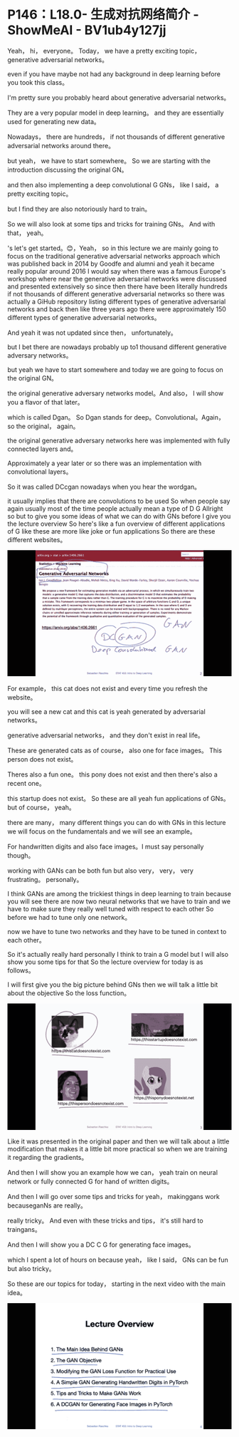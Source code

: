 # P146：L18.0- 生成对抗网络简介 - ShowMeAI - BV1ub4y127jj

Yeah， hi， everyone。 Today， we have a pretty exciting topic， generative adversarial networks。

 even if you have maybe not had any background in deep learning before you took this class。

 I'm pretty sure you probably heard about generative adversarial networks。

 They are a very popular model in deep learning。 and they are essentially used for generating new data。

 Nowadays， there are hundreds， if not thousands of different generative adversarial networks around there。

 but yeah， we have to start somewhere。 So we are starting with the introduction discussing the original GN。

 and then also implementing a deep convolutional G GNs， like I said， a pretty exciting topic。

 but I find they are also notoriously hard to train。

 So we will also look at some tips and tricks for training GNs。 And with that， yeah。

's let's get started。😊，Yeah， so in this lecture we are mainly going to focus on the traditional generative adversarial networks approach which was published back in 2014 by Goodfe and alumni and yeah it became really popular around 2016 I would say when there was a famous Europe's workshop where near the generative adversarial networks were discussed and presented extensively so since then there have been literally hundreds if not thousands of different generative adversarial networks so there was actually a GiHub repository listing different types of generative adversarial networks and back then like three years ago there were approximately 150 different types of generative adversarial networks。

And yeah it was not updated since then， unfortunately。

 but I bet there are nowadays probably up to1 thousand different generative adversary networks。

 but yeah we have to start somewhere and today we are going to focus on the original GN。

 the original generative adversary networks model。And also， I will show you a flavor of that later。

 which is called Dgan。 So Dgan stands for deep。Convolutional。Again， so the original， again。

 the original generative adversary networks here was implemented with fully connected layers and。

Approximately a year later or so there was an implementation with convolutional layers。

 So it was called DCcgan nowadays when you hear the wordgan。

 it usually implies that there are convolutions to be used So when people say again usually most of the time people actually mean a type of D G Allright so but to give you some ideas of what we can do with GNs before I give you the lecture overview So here's like a fun overview of different applications of G like these are more like joke or fun applications So there are these different websites。



![](img/7d0d7bf31be16f6a7c2f950f1753f901_1.png)

For example， this cat does not exist and every time you refresh the website。

 you will see a new cat and this cat is yeah generated by adversarial networks。

 generative adversarial networks， and they don't exist in real life。

 These are generated cats as of course， also one for face images。 This person does not exist。

Theres also a fun one。 this pony does not exist and then there's also a recent one。

 this startup does not exist。 So these are all yeah fun applications of GNs。 but of course， yeah。

 there are many， many different things you can do with GNs in this lecture we will focus on the fundamentals and we will see an example。

For handwritten digits and also face images。I must say personally though。

 working with GANs can be both fun but also very， very， very frustrating。 personally。

 I think GANs are among the trickiest things in deep learning to train because you will see there are now two neural networks that we have to train and we have to make sure they really well tuned with respect to each other So before we had to tune only one network。

 now we have to tune two networks and they have to be tuned in context to each other。

 So it's actually really hard personally I think to train a G model but I will also show you some tips for that So the lecture overview for today is as follows。

 I will first give you the big picture behind GNs then we will talk a little bit about the objective So the loss function。



![](img/7d0d7bf31be16f6a7c2f950f1753f901_3.png)

Like it was presented in the original paper and then we will talk about a little modification that makes it a little bit more practical so when we are training it regarding the gradients。

And then I will show you an example how we can， yeah train on neural network or fully connected G for hand of written digits。

And then I will go over some tips and tricks for yeah， makinggans work becauseganNs are really。

 really tricky。 And even with these tricks and tips， it's still hard to traingans。

And then I will show you a DC C G for generating face images。

 which I spent a lot of hours on because yeah， like I said， GNs can be fun but also tricky。

 So these are our topics for today， starting in the next video with the main idea。



![](img/7d0d7bf31be16f6a7c2f950f1753f901_5.png)